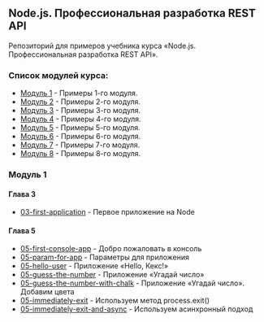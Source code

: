 ## Node.js. Профессиональная разработка REST API

Репозиторий для примеров учебника курса «Node.js. Профессиональная разработка REST API».

### Список модулей курса:

  - [Модуль 1](https://github.com/htmlacademy/intensive-nodejs-api-samples) - Примеры 1-го модуля.
  - [Модуль 2](https://github.com/htmlacademy/intensive-nodejs-api-samples/tree/module-2) - Примеры 2-го модуля.
  - [Модуль 3](https://github.com/htmlacademy/intensive-nodejs-api-samples/tree/module-3) - Примеры 3-го модуля.
  - [Модуль 4](https://github.com/htmlacademy/intensive-nodejs-api-samples/tree/module-4) - Примеры 4-го модуля.
  - [Модуль 5](https://github.com/htmlacademy/intensive-nodejs-api-samples/tree/module-5) - Примеры 5-го модуля.
  - [Модуль 6](https://github.com/htmlacademy/intensive-nodejs-api-samples/tree/module-6) - Примеры 6-го модуля.
  - [Модуль 7](https://github.com/htmlacademy/intensive-nodejs-api-samples/tree/module-7) - Примеры 7-го модуля.
  - [Модуль 8](https://github.com/htmlacademy/intensive-nodejs-api-samples/tree/module-8) - Примеры 8-го модуля.

### Модуль 1

#### Глава 3

  - [03-first-application](https://github.com/htmlacademy/intensive-nodejs-api-samples/blob/module-1/module-1/03-first-application.js) - Первое приложение на Node

#### Глава 5

  - [05-first-console-app](https://github.com/htmlacademy/intensive-nodejs-api-samples/blob/module-1/module-1/05-first-console-app.js) - Добро пожаловать в консоль
  - [05-param-for-app](https://github.com/htmlacademy/intensive-nodejs-api-samples/blob/module-1/module-1/05-param-for-app.js) - Параметры для приложения
  - [05-hello-user](https://github.com/htmlacademy/intensive-nodejs-api-samples/blob/module-1/module-1/05-hello-user.js) - Приложение «Hello, Кекс!»
  - [05-guess-the-number](https://github.com/htmlacademy/intensive-nodejs-api-samples/blob/module-1/module-1/05-guess-the-number/05-guess-the-number.js) - Приложение «Угадай число»
  - [05-guess-the-number-with-chalk](https://github.com/htmlacademy/intensive-nodejs-api-samples/blob/module-1/module-1/05-guess-the-number-with-chalk/05-guess-the-number-with-chalk.js) -  Приложение «Угадай число». Добавим цвета
  - [05-immediately-exit](https://github.com/htmlacademy/intensive-nodejs-api-samples/blob/module-1/module-1/05-immediately-exit.js) - Используем метод process.exit()
  - [05-immediately-exit-and-async](https://github.com/htmlacademy/intensive-nodejs-api-samples/blob/module-1/module-1/05-immediately-exit-and-async.js) - Используем асинхронный подход
